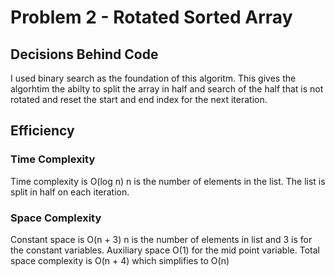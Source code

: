 # Problem 2 - Rotated Sorted Array

## Decisions Behind Code

I used binary search as the foundation of this algoritm. This gives the algorhtim the abilty to split the array in half and search of the half that is not rotated and reset the start and end index for the next iteration.

## Efficiency

### Time Complexity

Time complexity is O(log n) n is the number of elements in the list. The list is split in half on each iteration.

### Space Complexity

Constant space is O(n + 3) n is the number of elements in list and 3 is for the constant variables. Auxiliary space O(1) for the mid point variable.
Total space complexity is O(n + 4) which simplifies to O(n)
